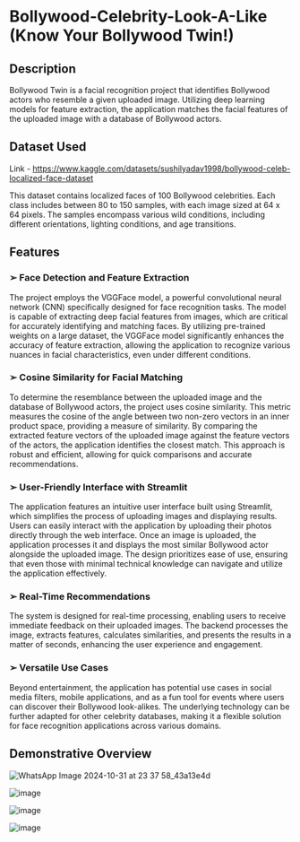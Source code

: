 # Bollywood-Celebrity-Look-A-Like (Know Your Bollywood Twin!)

## Description
Bollywood Twin is a facial recognition project that identifies Bollywood actors who resemble a given uploaded image. Utilizing deep learning models for feature extraction, the application matches the facial features of the uploaded image with a database of Bollywood actors.

## Dataset Used
Link - https://www.kaggle.com/datasets/sushilyadav1998/bollywood-celeb-localized-face-dataset

This dataset contains localized faces of 100 Bollywood celebrities. Each class includes between 80 to 150 samples, with each image sized at 64 x 64 pixels. The samples encompass various wild conditions, including different orientations, lighting conditions, and age transitions.

## Features
### ➢ Face Detection and Feature Extraction
The project employs the VGGFace model, a powerful convolutional neural network (CNN) specifically designed for face recognition tasks. The model is capable of extracting deep facial features from images, which are critical for accurately identifying and matching faces. By utilizing pre-trained weights on a large dataset, the VGGFace model significantly enhances the accuracy of feature extraction, allowing the application to recognize various nuances in facial characteristics, even under different conditions.

### ➢ Cosine Similarity for Facial Matching
To determine the resemblance between the uploaded image and the database of Bollywood actors, the project uses cosine similarity. This metric measures the cosine of the angle between two non-zero vectors in an inner product space, providing a measure of similarity. By comparing the extracted feature vectors of the uploaded image against the feature vectors of the actors, the application identifies the closest match. This approach is robust and efficient, allowing for quick comparisons and accurate recommendations.

### ➢ User-Friendly Interface with Streamlit
The application features an intuitive user interface built using Streamlit, which simplifies the process of uploading images and displaying results. Users can easily interact with the application by uploading their photos directly through the web interface. Once an image is uploaded, the application processes it and displays the most similar Bollywood actor alongside the uploaded image. The design prioritizes ease of use, ensuring that even those with minimal technical knowledge can navigate and utilize the application effectively.

### ➢ Real-Time Recommendations
The system is designed for real-time processing, enabling users to receive immediate feedback on their uploaded images. The backend processes the image, extracts features, calculates similarities, and presents the results in a matter of seconds, enhancing the user experience and engagement.

### ➢ Versatile Use Cases
Beyond entertainment, the application has potential use cases in social media filters, mobile applications, and as a fun tool for events where users can discover their Bollywood look-alikes. The underlying technology can be further adapted for other celebrity databases, making it a flexible solution for face recognition applications across various domains.

## Demonstrative Overview

![WhatsApp Image 2024-10-31 at 23 37 58_43a13e4d](https://github.com/user-attachments/assets/15348cb2-4075-4a6e-a27d-d46e77ecad16)

![image](https://github.com/user-attachments/assets/51602c10-c4da-4995-9db3-a62ae4fe51a2)

![image](https://github.com/user-attachments/assets/599208ab-c9d7-4a58-8fa7-89fed5ebaba7)

![image](https://github.com/user-attachments/assets/d462ffd6-ac86-47b4-af4e-e275628efab2)


